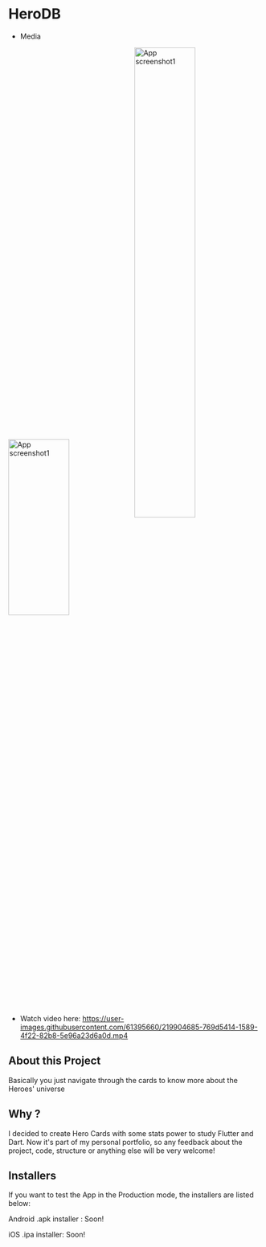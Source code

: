 # HeroDB

* Media
<div>
  <img align="center" src="https://user-images.githubusercontent.com/61395660/219904302-1b2995fd-4ca4-4b7b-91a4-03c77cb404fa.png" alt="App screenshot1" width="49%" height="350"/>
  <img align="center" src="https://user-images.githubusercontent.com/61395660/219904310-5099f587-8b39-4e69-bb8b-720cfbc415e1.png" alt="App screenshot1"  width="49% height="600"/>
</div>

* Watch video here: https://user-images.githubusercontent.com/61395660/219904685-769d5414-1589-4f22-82b8-5e96a23d6a0d.mp4

## About this Project
Basically you just navigate through the cards to know more about the Heroes' universe

## Why ? 
I decided to create Hero Cards with some stats power to study Flutter and Dart. Now it's part of my personal portfolio, so any feedback about the project, code, structure or anything else will be very welcome!

## Installers
If you want to test the App in the Production mode, the installers are listed below:

Android .apk installer : Soon!

iOS .ipa installer: Soon!
